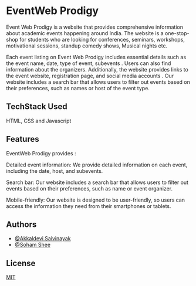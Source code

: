 
# EventWeb Prodigy 

Event Web Prodigy is a website that provides comprehensive information about academic events happening around India. The website is a one-stop-shop for students who are looking for  conferences, seminars, workshops, motivational sessions, standup comedy shows, Musical nights etc.

Each event listing on Event Web Prodigy includes essential details such as the event name, date, type of event, subevents . Users can also find information about the organizers. Additionally, the website provides links to the event website, registration page, and social media accounts . Our website includes a search bar that allows users to filter out events based on their preferences, such as names or host of the event type.




## TechStack Used

HTML, CSS and Javascript


## Features 


EventWeb Prodigy provides :



Detailed event information: We provide detailed information on each event, including the date, host, and subevents.

Search bar: Our website includes a search bar that allows users to filter out events based on their preferences, such as name or event organizer.

Mobile-friendly: Our website is designed to be user-friendly, so users can access the information they need from their smartphones or tablets.


## Authors

- [@Akkaldevi Saivinayak](https://www.github.com/riskyhomo)
- [@Soham Shee](https://github.com/soham-shee)


## License

[MIT](https://choosealicense.com/licenses/mit/)

